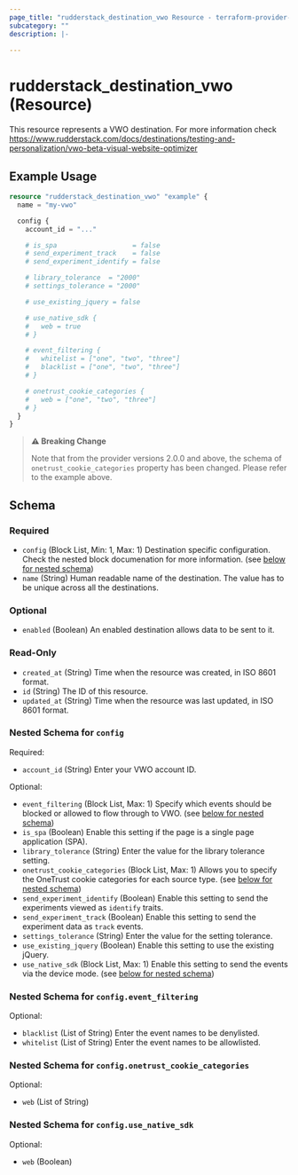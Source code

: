 ```yaml
---
page_title: "rudderstack_destination_vwo Resource - terraform-provider-rudderstack"
subcategory: ""
description: |-
  
---
```


# rudderstack_destination_vwo (Resource)

This resource represents a VWO destination. For more information check 
https://www.rudderstack.com/docs/destinations/testing-and-personalization/vwo-beta-visual-website-optimizer

## Example Usage

```terraform
resource "rudderstack_destination_vwo" "example" {
  name = "my-vwo"

  config {
    account_id = "..."

    # is_spa                   = false
    # send_experiment_track    = false
    # send_experiment_identify = false

    # library_tolerance  = "2000"
    # settings_tolerance = "2000"

    # use_existing_jquery = false

    # use_native_sdk {
    #   web = true
    # }

    # event_filtering {
    #   whitelist = ["one", "two", "three"]
    #   blacklist = ["one", "two", "three"]
    # }

    # onetrust_cookie_categories {
    #   web = ["one", "two", "three"]
    # }
  }
}
```

> **⚠️ Breaking Change**
> 
> Note that from the provider versions 2.0.0 and above, the schema of `onetrust_cookie_categories` property has been changed. Please refer to the example above.

<!-- schema generated by tfplugindocs -->
## Schema

### Required

- `config` (Block List, Min: 1, Max: 1) Destination specific configuration. Check the nested block documenation for more information. (see [below for nested schema](#nestedblock--config))
- `name` (String) Human readable name of the destination. The value has to be unique across all the destinations.

### Optional

- `enabled` (Boolean) An enabled destination allows data to be sent to it.

### Read-Only

- `created_at` (String) Time when the resource was created, in ISO 8601 format.
- `id` (String) The ID of this resource.
- `updated_at` (String) Time when the resource was last updated, in ISO 8601 format.

<a id="nestedblock--config"></a>
### Nested Schema for `config`

Required:

- `account_id` (String) Enter your VWO account ID.

Optional:

- `event_filtering` (Block List, Max: 1) Specify which events should be blocked or allowed to flow through to VWO. (see [below for nested schema](#nestedblock--config--event_filtering))
- `is_spa` (Boolean) Enable this setting if the page is a single page application (SPA).
- `library_tolerance` (String) Enter the value for the library tolerance setting.
- `onetrust_cookie_categories` (Block List, Max: 1) Allows you to specify the OneTrust cookie categories for each source type. (see [below for nested schema](#nestedblock--config--onetrust_cookie_categories))
- `send_experiment_identify` (Boolean) Enable this setting to send the experiments viewed as `identify` traits.
- `send_experiment_track` (Boolean) Enable this setting to send the experiment data as `track` events.
- `settings_tolerance` (String) Enter the value for the setting tolerance.
- `use_existing_jquery` (Boolean) Enable this setting to use the existing jQuery.
- `use_native_sdk` (Block List, Max: 1) Enable this setting to send the events via the device mode. (see [below for nested schema](#nestedblock--config--use_native_sdk))

<a id="nestedblock--config--event_filtering"></a>
### Nested Schema for `config.event_filtering`

Optional:

- `blacklist` (List of String) Enter the event names to be denylisted.
- `whitelist` (List of String) Enter the event names to be allowlisted.


<a id="nestedblock--config--onetrust_cookie_categories"></a>
### Nested Schema for `config.onetrust_cookie_categories`

Optional:

- `web` (List of String)


<a id="nestedblock--config--use_native_sdk"></a>
### Nested Schema for `config.use_native_sdk`

Optional:

- `web` (Boolean)
